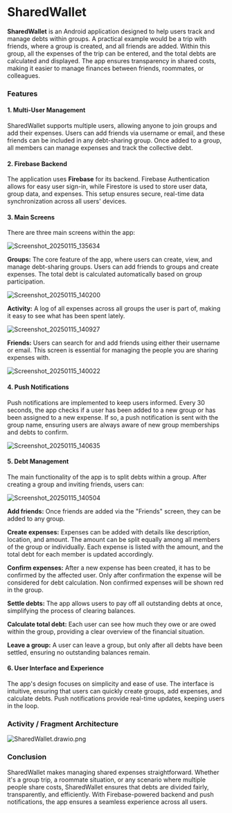 # SharedWallet

**SharedWallet** is an Android application designed to help users track and manage debts within groups. A practical example would be a trip with friends, where a group is created, and all friends are added. Within this group, all the expenses of the trip can be entered, and the total debts are calculated and displayed. The app ensures transparency in shared costs, making it easier to manage finances between friends, roommates, or colleagues.

### Features

#### 1. Multi-User Management
SharedWallet supports multiple users, allowing anyone to join groups and add their expenses. Users can add friends via username or email, and these friends can be included in any debt-sharing group. Once added to a group, all members can manage expenses and track the collective debt.

#### 2. Firebase Backend
The application uses **Firebase** for its backend. Firebase Authentication allows for easy user sign-in, while Firestore is used to store user data, group data, and expenses. This setup ensures secure, real-time data synchronization across all users' devices.

#### 3. Main Screens
There are three main screens within the app:

![Screenshot_20250115_135634](https://github.com/user-attachments/assets/65830f75-f193-4815-903f-7c1bf73fdd69)

**Groups:** The core feature of the app, where users can create, view, and manage debt-sharing groups. Users can add friends to groups and create expenses. The total debt is calculated automatically based on group participation.

![Screenshot_20250115_140200](https://github.com/user-attachments/assets/34537b29-ffa0-42ef-87e1-7a0e06a6f9dc)

**Activity:** A log of all expenses across all groups the user is part of, making it easy to see what has been spent lately.

![Screenshot_20250115_140927](https://github.com/user-attachments/assets/3a5a25bf-61b0-41a6-9a8f-4f5314ed87d9)

**Friends:** Users can search for and add friends using either their username or email. This screen is essential for managing the people you are sharing expenses with.

![Screenshot_20250115_140022](https://github.com/user-attachments/assets/e4621671-bc60-4701-8890-a068f6e355d2)

#### 4. Push Notifications
Push notifications are implemented to keep users informed. Every 30 seconds, the app checks if a user has been added to a new group or has been assigned to a new expense. If so, a push notification is sent with the group name, ensuring users are always aware of new group memberships and debts to confirm.

![Screenshot_20250115_140635](https://github.com/user-attachments/assets/0dcfe58d-aab1-4063-a327-4ea5116a2806)

#### 5. Debt Management
The main functionality of the app is to split debts within a group. After creating a group and inviting friends, users can:

![Screenshot_20250115_140504](https://github.com/user-attachments/assets/d1b743c9-fc77-49b2-96d1-a34fc55a2bbf)

**Add friends:** Once friends are added via the "Friends" screen, they can be added to any group.

**Create expenses:** Expenses can be added with details like description, location, and amount. The amount can be split equally among all members of the group or individually. Each expense is listed with the amount, and the total debt for each member is updated accordingly.

**Confirm expenses:** After a new expense has been created, it has to be confirmed by the affected user. Only after confirmation the expense will be considered for debt calculation. Non confirmed expenses will be shown red in the group.

**Settle debts:** The app allows users to pay off all outstanding debts at once, simplifying the process of clearing balances.

**Calculate total debt:** Each user can see how much they owe or are owed within the group, providing a clear overview of the financial situation.

**Leave a group:** A user can leave a group, but only after all debts have been settled, ensuring no outstanding balances remain.

#### 6. User Interface and Experience
The app's design focuses on simplicity and ease of use. The interface is intuitive, ensuring that users can quickly create groups, add expenses, and calculate debts. Push notifications provide real-time updates, keeping users in the loop.

### Activity / Fragment Architecture

![SharedWallet.drawio.png](../../Downloads/SharedWallet.drawio.png)

### Conclusion

SharedWallet makes managing shared expenses straightforward. Whether it's a group trip, a roommate situation, or any scenario where multiple people share costs, SharedWallet ensures that debts are divided fairly, transparently, and efficiently. With Firebase-powered backend and push notifications, the app ensures a seamless experience across all users.

